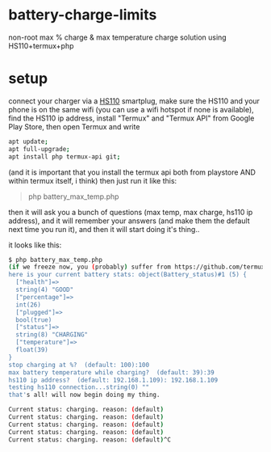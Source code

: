 # battery-charge-limits
non-root max % charge &amp; max temperature charge solution using HS110+termux+php 

# setup
connect your charger via a [HS110](https://www.tp-link.com/uk/home-networking/smart-plug/hs110/) smartplug, make sure the HS110 and your phone is on the same wifi (you can use a wifi hotspot if none is available), find the HS110 ip address, 
install "Termux" and "Termux API" from Google Play Store,
then open Termux and write 
```sh
apt update;
apt full-upgrade;
apt install php termux-api git;
```
(and it is important that you install the termux api both from playstore AND within termux itself, i think)
then just run it like this: 

> php battery_max_temp.php

then it will ask you a bunch of questions (max temp, max charge, hs110 ip address), and it will remember your answers (and make them the default next time you run it), 
and then it will start doing it's thing..

it looks like this:

```sh
$ php battery_max_temp.php
(if we freeze now, you (probably) suffer from https://github.com/termux/termux-packages/issues/334 ... no you don't!)
here is your current battery stats: object(Battery_status)#1 (5) {
  ["health"]=>
  string(4) "GOOD"
  ["percentage"]=>
  int(26)
  ["plugged"]=>
  bool(true)
  ["status"]=>
  string(8) "CHARGING"
  ["temperature"]=>
  float(39)
}
stop charging at %?  (default: 100):100
max battery temperature while charging?  (default: 39):39
hs110 ip address?  (default: 192.168.1.109): 192.168.1.109
testing hs110 connection...string(0) ""
that's all! will now begin doing my thing.

Current status: charging. reason: (default)
Current status: charging. reason: (default)
Current status: charging. reason: (default)
Current status: charging. reason: (default)
Current status: charging. reason: (default)^C
```
